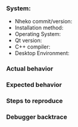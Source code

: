 <!--
If you want to request a feature or ask a question, feel free to remove all the irrelevant text.
-->

### System:

- Nheko commit/version:
- Installation method: <!-- AppImage, some repository, local build etc -->
- Operating System:
- Qt version:
- C++ compiler:
- Desktop Environment: <!-- for Linux -->

### Actual behavior

### Expected behavior

### Steps to reproduce

<!-- 
If the program crashed send a backtrace:

You can retrieve a backtrace by building nheko with -DCMAKE_BUILD_TYPE=Debug
and running it through gdb or lldb.

gdb ./build/nheko

>> run

... Make the program crash

>> bt

... Paste a link of the output below (Use a pastebin, don't paste the text).
-->
### Debugger backtrace 
